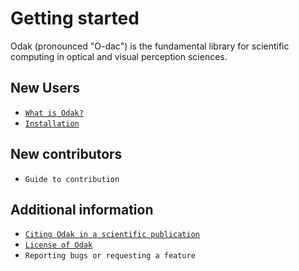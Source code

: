 # Getting started
Odak (pronounced "O-dac") is the fundamental library for scientific computing in optical and visual perception sciences.

## New Users

- [`What is Odak?`](odak/beginning.md)
- [`Installation`](odak/installation.md)

## New contributors

- `Guide to contribution`

## Additional information

- [`Citing Odak in a scientific publication`](https://zenodo.org/badge/latestdoi/3987171)
- [`License of Odak`](https://github.com/kunguz/odak/blob/master/LICENSE.txt)
- `Reporting bugs or requesting a feature`
